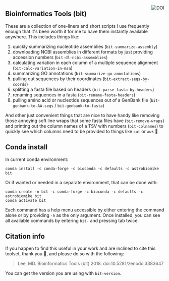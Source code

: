 <a href="https://zenodo.org/badge/latestdoi/59388885"><img align="right" src="https://zenodo.org/badge/59388885.svg" alt="DOI"></a>
## Bioinformatics Tools (bit)
These are a collection of one-liners and short scripts I use frequently enough that it's been worth it for me to have them instantly available anywhere. This includes things like: 
1. quickly summarizing nucleotide assemblies (`bit-summarize-assembly`)
2. downloading NCBI assemblies in different formats by just providing accession numbers (`bit-dl-ncbi-assemblies`)
3. calculating variation in each column of a multiple sequence alignment (`bit-calc-variation-in-msa`)
4. summarizing GO annotations (`bit-summarize-go-annotations`)
5. pulling out sequences by their coordinates (`bit-extract-seqs-by-coords`)
6. splitting a fasta file based on headers (`bit-parse-fasta-by-headers`)
7. renaming sequences in a fasta (`bit-rename-fasta-headers`)
8. pulling amino acid or nucleotide sequences out of a GenBank file (`bit-genbank-to-AA-seqs` / `bit-genbank-to-fasta`)


And other just convenient things that are nice to have handy like removing those annoying soft line wraps that some fasta files have (`bit-remove-wraps`) and printing out the column names of a TSV with numbers (`bit-colnames`) to quickly see which columns need to be provided to things like `cut` or `awk` 🙂

## Conda install

In current conda environment:

```
conda install -c conda-forge -c bioconda -c defaults -c astrobiomike bit
```

Or if wanted or needed in a separate environment, that can be done with:

```
conda create -n bit -c conda-forge -c bioconda -c defaults -c astrobiomike bit
conda activate bit
```

Each command has a help menu accessible by either entering the command alone or by providing `-h` as the only argument. Once installed, you can see all available commands by entering `bit-` and pressing tab twice.

## Citation info
If you happen to find this useful in your work and are inclined to cite this toolset, thank you 🙂, and please do so with the following: 

>Lee, MD. Bioinformatics Tools (bit) 2018. doi:10.5281/zenodo.3383647

You can get the version you are using with `bit-version`.
